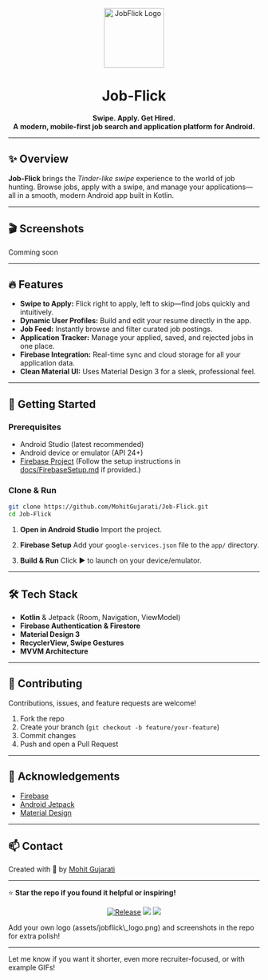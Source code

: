 
<p align="center">
  <img src="https://github.com/user-attachments/assets/e82f4e4c-fb47-46f3-90e4-e560c7b4b393" width="120" alt="JobFlick Logo" />
</p>

<h1 align="center">Job-Flick</h1>
<p align="center">
  <b>Swipe. Apply. Get Hired. <br>
  A modern, mobile-first job search and application platform for Android.</b>
</p>


---

## ✨ Overview

**Job-Flick** brings the *Tinder-like swipe* experience to the world of job hunting.
Browse jobs, apply with a swipe, and manage your applications—all in a smooth, modern Android app built in Kotlin.

---

## 🎬 Screenshots
Comming soon


---

## 🔥 Features

* **Swipe to Apply:**
  Flick right to apply, left to skip—find jobs quickly and intuitively.
* **Dynamic User Profiles:**
  Build and edit your resume directly in the app.
* **Job Feed:**
  Instantly browse and filter curated job postings.
* **Application Tracker:**
  Manage your applied, saved, and rejected jobs in one place.
* **Firebase Integration:**
  Real-time sync and cloud storage for all your application data.
* **Clean Material UI:**
  Uses Material Design 3 for a sleek, professional feel.

---

## 🚀 Getting Started

### Prerequisites

* Android Studio (latest recommended)
* Android device or emulator (API 24+)
* [Firebase Project](https://console.firebase.google.com/)
  (Follow the setup instructions in [docs/FirebaseSetup.md](docs/FirebaseSetup.md) if provided.)

### Clone & Run

```bash
git clone https://github.com/MohitGujarati/Job-Flick.git
cd Job-Flick
```

1. **Open in Android Studio**
   Import the project.

2. **Firebase Setup**
   Add your `google-services.json` file to the `app/` directory.

3. **Build & Run**
   Click ▶️ to launch on your device/emulator.

---

## 🛠️ Tech Stack

* **Kotlin** & Jetpack (Room, Navigation, ViewModel)
* **Firebase Authentication & Firestore**
* **Material Design 3**
* **RecyclerView, Swipe Gestures**
* **MVVM Architecture**

---

## 🤝 Contributing

Contributions, issues, and feature requests are welcome!

1. Fork the repo
2. Create your branch (`git checkout -b feature/your-feature`)
3. Commit changes
4. Push and open a Pull Request

---

## 🙌 Acknowledgements

* [Firebase](https://firebase.google.com/)
* [Android Jetpack](https://developer.android.com/jetpack)
* [Material Design](https://m3.material.io/)

---

## 📫 Contact

Created with 💼 by [Mohit Gujarati](https://www.linkedin.com/in/mohitgujarati/)

---

⭐️ **Star the repo if you found it helpful or inspiring!**

<p align="center">
  <a href="https://github.com/MohitGujarati/Job-Flick/releases"><img src="https://img.shields.io/github/v/release/MohitGujarati/Job-Flick" alt="Release"></a>
  <a href="https://github.com/MohitGujarati/Job-Flick/stargazers"><img src="https://img.shields.io/github/stars/MohitGujarati/Job-Flick?style=social"></a>
  <a href="https://github.com/MohitGujarati/Job-Flick/issues"><img src="https://img.shields.io/github/issues/MohitGujarati/Job-Flick"></a>
</p>
Add your own logo (assets/jobflick\_logo.png) and screenshots in the repo for extra polish!

---

Let me know if you want it shorter, even more recruiter-focused, or with example GIFs!
